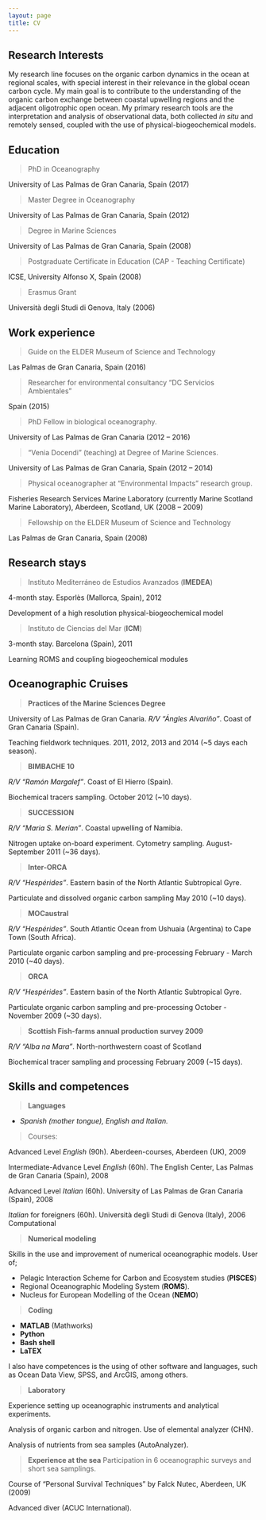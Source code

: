 ```yaml
---
layout: page
title: CV
---
```


## Research Interests

My research line focuses on the organic carbon dynamics in the ocean at regional scales, with special interest in their relevance in the global ocean carbon cycle. My main goal is to contribute to the understanding of the organic carbon exchange between coastal upwelling regions and the adjacent oligotrophic open ocean. My primary research tools are the interpretation and analysis of observational data, both collected *in situ* and remotely sensed, coupled with the use of physical-biogeochemical models.

## Education

> PhD in Oceanography

 University of Las Palmas de Gran Canaria, Spain (2017)
 
> Master Degree in Oceanography

University of Las Palmas de Gran Canaria, Spain (2012)

> Degree in Marine Sciences

University of Las Palmas de Gran Canaria, Spain (2008)

> Postgraduate Certificate in Education (CAP - Teaching Certificate)

ICSE, University Alfonso X, Spain (2008)

> Erasmus Grant

Università degli Studi di Genova, Italy (2006)


## Work experience

> Guide on the ELDER Museum of Science and Technology

Las Palmas de Gran Canaria, Spain (2016)
 
> Researcher for environmental consultancy “DC Servicios Ambientales”

Spain (2015)

> PhD Fellow in biological oceanography. 

University of Las Palmas de Gran Canaria (2012 – 2016)

> “Venia Docendi” (teaching) at Degree of Marine Sciences. 

University of Las Palmas de Gran Canaria, Spain (2012 – 2014)

> Physical oceanographer at “Environmental Impacts” research group. 

Fisheries Research Services Marine Laboratory (currently Marine Scotland Marine Laboratory), Aberdeen, Scotland, UK (2008 – 2009)

> Fellowship on the ELDER Museum of Science and Technology 

Las Palmas de Gran Canaria, Spain (2008)


## Research stays

> Instituto Mediterráneo de Estudios Avanzados (**IMEDEA**)

4-month stay. Esporlès (Mallorca, Spain), 2012

Development of a high resolution physical-biogeochemical model

> Instituto de Ciencias del Mar (**ICM**)

3-month stay. Barcelona (Spain), 2011

Learning ROMS and coupling biogeochemical modules


## Oceanographic Cruises

> **Practices of the Marine Sciences Degree** 

University of Las Palmas de Gran Canaria.
*R/V “Ángles Alvariño”*. Coast of Gran Canaria (Spain).

Teaching fieldwork techniques.
2011, 2012, 2013 and 2014 (~5 days each season).

> **BIMBACHE 10**

*R/V “Ramón Margalef”*. Coast of El Hierro (Spain).

Biochemical tracers sampling.
October 2012 (~10 days).

> **SUCCESSION**

*R/V “Maria S. Merian”*. Coastal upwelling of Namibia.

Nitrogen uptake on-board experiment. Cytometry sampling.
August-September 2011 (~36 days).

> **Inter-ORCA**

*R/V “Hespérides”*. Eastern basin of the North Atlantic Subtropical Gyre.

Particulate and dissolved organic carbon sampling
May 2010 (~10 days).

> **MOCaustral**

*R/V “Hespérides”*. South Atlantic Ocean from Ushuaia (Argentina) to Cape Town (South Africa).

Particulate organic carbon sampling and pre-processing
February - March 2010 (~40 days).

> **ORCA**

*R/V “Hespérides”*. Eastern basin of the North Atlantic Subtropical Gyre.

Particulate organic carbon sampling and pre-processing
October - November 2009 (~30 days).

> **Scottish Fish-farms annual production survey 2009**

*R/V “Alba na Mara”*. North-northwestern coast of Scotland

Biochemical tracer sampling and processing
February 2009 (~15 days).


## Skills and competences

> **Languages**

* *Spanish (mother tongue), English and Italian.*

> Courses:

Advanced Level *English* (90h). Aberdeen-courses, Aberdeen (UK), 2009

Intermediate-Advance Level *English* (60h). The English Center, Las Palmas de Gran
Canaria (Spain), 2008

Advanced Level *Italian* (60h). University of Las Palmas de Gran Canaria (Spain), 2008

*Italian* for foreigners (60h). Università degli Studi di Genova (Italy), 2006
Computational


> **Numerical modeling**

Skills in the use and improvement of numerical oceanographic models. User of; 

* Pelagic Interaction Scheme for Carbon and Ecosystem studies (**PISCES**) 
* Regional Oceanographic Modeling System (**ROMS**).
* Nucleus for European Modelling of the Ocean (**NEMO**)


> **Coding**
* **MATLAB** (Mathworks)
* **Python**
* **Bash shell**
* **LaTEX**

I also have competences is the using of other software and languages, such as Ocean Data View, SPSS, and ArcGIS, among others.


> **Laboratory**

Experience setting up oceanographic instruments and analytical experiments.

Analysis of organic carbon and nitrogen. Use of elemental analyzer (CHN).

Analysis of nutrients from sea samples (AutoAnalyzer).


> **Experience at the sea**
Participation in 6 oceanographic surveys and short sea samplings.

Course of “Personal Survival Techniques” by Falck Nutec, Aberdeen, UK (2009)

Advanced diver (ACUC International).







